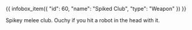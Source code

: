 {{ infobox_item({
	"id": 60,
	"name": "Spiked Club",
	"type": "Weapon"
}) }}

Spikey melee club. Ouchy if you hit a robot in the head with it.